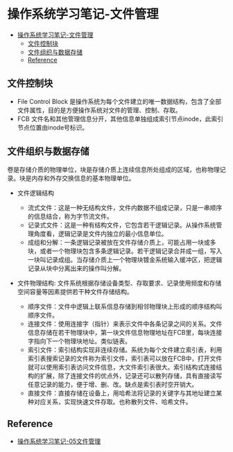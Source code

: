 # 操作系统学习笔记-文件管理

- [操作系统学习笔记-文件管理](#%E6%93%8D%E4%BD%9C%E7%B3%BB%E7%BB%9F%E5%AD%A6%E4%B9%A0%E7%AC%94%E8%AE%B0-%E6%96%87%E4%BB%B6%E7%AE%A1%E7%90%86)
  - [文件控制块](#%E6%96%87%E4%BB%B6%E6%8E%A7%E5%88%B6%E5%9D%97)
  - [文件组织与数据存储](#%E6%96%87%E4%BB%B6%E7%BB%84%E7%BB%87%E4%B8%8E%E6%95%B0%E6%8D%AE%E5%AD%98%E5%82%A8)
  - [Reference](#reference)

## 文件控制块

- File Control Block 是操作系统为每个文件建立的唯一数据结构，包含了全部文件属性，目的是方便操作系统对文件的管理、控制、存取。
- FCB 文件名和其他管理信息分开，其他信息单独组成索引节点inode，此索引节点位置由inode号标识。

## 文件组织与数据存储

卷是存储介质的物理单位，块是存储介质上连续信息所处组成的区域，也称物理记录。块是内存和外存交换信息的基本物理单位。

- 文件逻辑结构

  - 流式文件：这是一种无结构文件，文件内数据不组成记录，只是一串顺序的信息结合，称为字节流文件。
  - 记录式文件：这是一种有结构文件，它包含若干逻辑记录。从操作系统管理角度看，逻辑记录是文件内独立的最小信息单位。
  - 成组和分解：一条逻辑记录被放在文件存储介质上，可能占用一块或多块，或者一个物理块包含多条逻辑记录。若干逻辑记录合并成一组，写入一块叫记录成组。当存储介质上一个物理块镀金系统输入缓冲区，把逻辑记录从块中分离出来的操作叫分解。

- 文件物理结构: 文件系统根据存储设备类型、存取要求、记录使用频度和存储空间容量等因素提供若干种文件存储结构。

  - 顺序文件：文件中逻辑上联系信息存储到相邻物理块上形成的顺序结构叫顺序文件。
  - 连接文件：使用连接字（指针）来表示文件中各条记录之间的关系。文件信息存储在若干物理块中，第一块文件信息物理地址在FCB里，每块连接字指向下一个物理块地址。类似链表。
  - 索引文件：索引结构实现非连续存储。系统为每个文件建立索引表，利用索引表搜索记录的文件称为索引文件，索引表可以放在FCB中，打开文件就可以使用索引表访问文件信息，大文件索引表很大。索引结构式连接结构的扩展，除了连接文件的优点外，记录还可以散列存储，具有直接读写任意记录的能力，便于增、删、改。缺点是索引表时空开销大。
  - 直接文件：直接存储在设备上，用哈希法将记录的关键字与其地址建立某种对应关系，实现快速文件存取。也称散列文件、哈希文件。

## Reference

- [操作系统学习笔记-05文件管理](http://blog.talisk.cn/blog/2016/01/05/OS-Learning-06-File-Manage/)